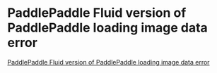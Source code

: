 # PaddlePaddle Fluid version of PaddlePaddle loading image data error
[PaddlePaddle Fluid version of PaddlePaddle loading image data error](https://aiwithcloud.com/2022/09/16/paddlepaddle_fluid_version_of_paddlepaddle_loading_image_data_error/)